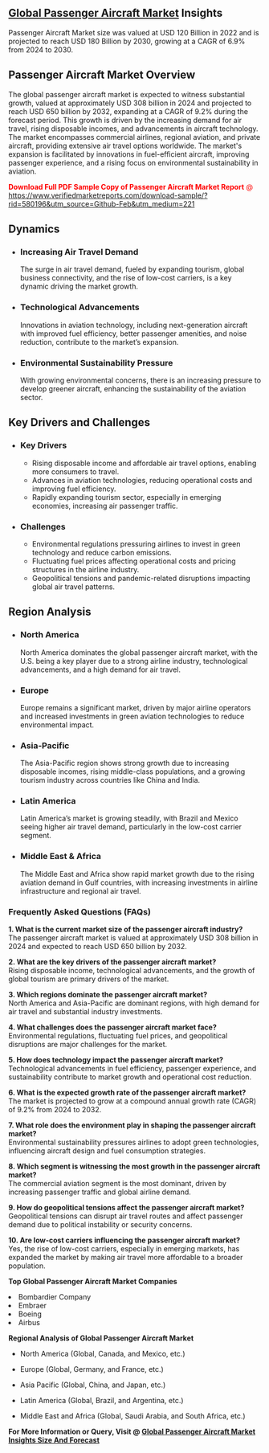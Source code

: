 <h2><a href="https://www.verifiedmarketreports.com/download-sample/?rid=580196&amp;utm_source=Github&amp;utm_medium=221" target="_blank">Global Passenger Aircraft Market</a> Insights</h2><p>Passenger Aircraft Market size was valued at USD 120 Billion in 2022 and is projected to reach USD 180 Billion by 2030, growing at a CAGR of 6.9% from 2024 to 2030.</p><p> <h2>Passenger Aircraft Market Overview</h2> <p>The global passenger aircraft market is expected to witness substantial growth, valued at approximately USD 308 billion in 2024 and projected to reach USD 650 billion by 2032, expanding at a CAGR of 9.2% during the forecast period. This growth is driven by the increasing demand for air travel, rising disposable incomes, and advancements in aircraft technology. The market encompasses commercial airlines, regional aviation, and private aircraft, providing extensive air travel options worldwide. The market's expansion is facilitated by innovations in fuel-efficient aircraft, improving passenger experience, and a rising focus on environmental sustainability in aviation. <p><span class=""><span style="color: #ff0000;"><strong>Download Full PDF Sample Copy of Passenger Aircraft Market Report</strong> @ </span><a href="https://www.verifiedmarketreports.com/download-sample/?rid=580196&amp;utm_source=Github-Feb&amp;utm_medium=221" target="_blank">https://www.verifiedmarketreports.com/download-sample/?rid=580196&amp;utm_source=Github-Feb&amp;utm_medium=221</a></span></p></p> <h2>Dynamics</h2> <ul> <li><h3>Increasing Air Travel Demand</h3> The surge in air travel demand, fueled by expanding tourism, global business connectivity, and the rise of low-cost carriers, is a key dynamic driving the market growth.</li> <li><h3>Technological Advancements</h3> Innovations in aviation technology, including next-generation aircraft with improved fuel efficiency, better passenger amenities, and noise reduction, contribute to the market’s expansion.</li> <li><h3>Environmental Sustainability Pressure</h3> With growing environmental concerns, there is an increasing pressure to develop greener aircraft, enhancing the sustainability of the aviation sector.</li> </ul> <h2>Key Drivers and Challenges</h2> <ul> <li><h3>Key Drivers</h3> <ul> <li>Rising disposable income and affordable air travel options, enabling more consumers to travel.</li> <li>Advances in aviation technologies, reducing operational costs and improving fuel efficiency.</li> <li>Rapidly expanding tourism sector, especially in emerging economies, increasing air passenger traffic.</li> </ul> </li> <li><h3>Challenges</h3> <ul> <li>Environmental regulations pressuring airlines to invest in green technology and reduce carbon emissions.</li> <li>Fluctuating fuel prices affecting operational costs and pricing structures in the airline industry.</li> <li>Geopolitical tensions and pandemic-related disruptions impacting global air travel patterns.</li> </ul> </li> </ul> <h2>Region Analysis</h2> <ul> <li><h3>North America</h3> North America dominates the global passenger aircraft market, with the U.S. being a key player due to a strong airline industry, technological advancements, and a high demand for air travel.</li> <li><h3>Europe</h3> Europe remains a significant market, driven by major airline operators and increased investments in green aviation technologies to reduce environmental impact.</li> <li><h3>Asia-Pacific</h3> The Asia-Pacific region shows strong growth due to increasing disposable incomes, rising middle-class populations, and a growing tourism industry across countries like China and India.</li> <li><h3>Latin America</h3> Latin America’s market is growing steadily, with Brazil and Mexico seeing higher air travel demand, particularly in the low-cost carrier segment.</li> <li><h3>Middle East & Africa</h3> The Middle East and Africa show rapid market growth due to the rising aviation demand in Gulf countries, with increasing investments in airline infrastructure and regional air travel.</li> </ul> <h3>Frequently Asked Questions (FAQs)</h3> <p><strong>1. What is the current market size of the passenger aircraft industry?</strong><br> The passenger aircraft market is valued at approximately USD 308 billion in 2024 and expected to reach USD 650 billion by 2032.</p> <p><strong>2. What are the key drivers of the passenger aircraft market?</strong><br> Rising disposable income, technological advancements, and the growth of global tourism are primary drivers of the market.</p> <p><strong>3. Which regions dominate the passenger aircraft market?</strong><br> North America and Asia-Pacific are dominant regions, with high demand for air travel and substantial industry investments.</p> <p><strong>4. What challenges does the passenger aircraft market face?</strong><br> Environmental regulations, fluctuating fuel prices, and geopolitical disruptions are major challenges for the market.</p> <p><strong>5. How does technology impact the passenger aircraft market?</strong><br> Technological advancements in fuel efficiency, passenger experience, and sustainability contribute to market growth and operational cost reduction.</p> <p><strong>6. What is the expected growth rate of the passenger aircraft market?</strong><br> The market is projected to grow at a compound annual growth rate (CAGR) of 9.2% from 2024 to 2032.</p> <p><strong>7. What role does the environment play in shaping the passenger aircraft market?</strong><br> Environmental sustainability pressures airlines to adopt green technologies, influencing aircraft design and fuel consumption strategies.</p> <p><strong>8. Which segment is witnessing the most growth in the passenger aircraft market?</strong><br> The commercial aviation segment is the most dominant, driven by increasing passenger traffic and global airline demand.</p> <p><strong>9. How do geopolitical tensions affect the passenger aircraft market?</strong><br> Geopolitical tensions can disrupt air travel routes and affect passenger demand due to political instability or security concerns.</p> <p><strong>10. Are low-cost carriers influencing the passenger aircraft market?</strong><br> Yes, the rise of low-cost carriers, especially in emerging markets, has expanded the market by making air travel more affordable to a broader population.</p> </p><p><strong>Top Global Passenger Aircraft Market Companies</strong></p><div data-test-id=""><p><li>Bombardier Company</li><li> Embraer</li><li> Boeing</li><li> Airbus</li></p><div><strong>Regional Analysis of&nbsp;Global Passenger Aircraft Market</strong></div><ul><li dir="ltr"><p dir="ltr">North America&nbsp;(Global, Canada, and Mexico, etc.)</p></li><li dir="ltr"><p dir="ltr">Europe (Global, Germany, and France, etc.)</p></li><li dir="ltr"><p dir="ltr">Asia Pacific&nbsp;(Global, China, and Japan, etc.)</p></li><li dir="ltr"><p dir="ltr">Latin America&nbsp;(Global, Brazil, and Argentina, etc.)</p></li><li dir="ltr">Middle East and Africa&nbsp;(Global, Saudi Arabia, and South Africa, etc.)</li></ul><p><strong>For More Information or Query, Visit @&nbsp;</strong><strong><a href="https://www.verifiedmarketreports.com/product/passenger-aircraft-market/?utm_source=Github&amp;utm_medium=221" target="_blank">Global Passenger Aircraft Market Insights Size And Forecast</a></strong></p></div>

